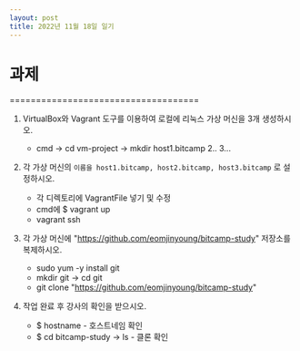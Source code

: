 ```yaml
---
layout: post
title: 2022년 11월 18일 일기
---
```


# 과제
====================================

1. VirtualBox와 Vagrant 도구를 이용하여 로컬에 리눅스 가상 머신을 3개 생성하시오.
    - cmd -> cd vm-project -> mkdir host1.bitcamp 2.. 3...
    
2. 각 가상 머신의 `이름을 host1.bitcamp, host2.bitcamp, host3.bitcamp` 로 설정하시오.
    - 각 디렉토리에 VagrantFile 넣기 및 수정
    - cmd에 $ vagrant up
    - vagrant ssh

3. 각 가상 머신에 "https://github.com/eomjinyoung/bitcamp-study" 저장소를 복제하시오.
    - sudo yum -y install git
    - mkdir git -> cd git
    - git clone "https://github.com/eomjinyoung/bitcamp-study"

4. 작업 완료 후 강사의 확인을 받으시오.
    - $ hostname - 호스트네임 확인
    - $ cd bitcamp-study -> ls - 클론 확인